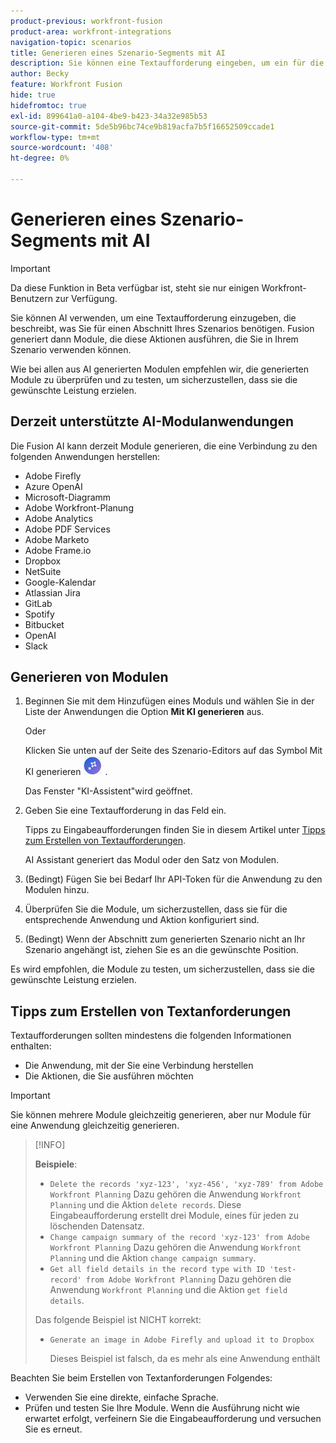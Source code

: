 ```yaml
---
product-previous: workfront-fusion
product-area: workfront-integrations
navigation-topic: scenarios
title: Generieren eines Szenario-Segments mit AI
description: Sie können eine Textaufforderung eingeben, um ein für die Eingabeaufforderung konfiguriertes HTTP-Modul zu erstellen.
author: Becky
feature: Workfront Fusion
hide: true
hidefromtoc: true
exl-id: 899641a0-a104-4be9-b423-34a32e985b53
source-git-commit: 5de5b96bc74ce9b819acfa7b5f16652509ccade1
workflow-type: tm+mt
source-wordcount: '408'
ht-degree: 0%

---
```


# Generieren eines Szenario-Segments mit AI

<!--DO NOT DELETE - linked through CSH-->

>[!IMPORTANT]
>
>Da diese Funktion in Beta verfügbar ist, steht sie nur einigen Workfront-Benutzern zur Verfügung.

Sie können AI verwenden, um eine Textaufforderung einzugeben, die beschreibt, was Sie für einen Abschnitt Ihres Szenarios benötigen. Fusion generiert dann Module, die diese Aktionen ausführen, die Sie in Ihrem Szenario verwenden können.

Wie bei allen aus AI generierten Modulen empfehlen wir, die generierten Module zu überprüfen und zu testen, um sicherzustellen, dass sie die gewünschte Leistung erzielen.

## Derzeit unterstützte AI-Modulanwendungen

Die Fusion AI kann derzeit Module generieren, die eine Verbindung zu den folgenden Anwendungen herstellen:

* Adobe Firefly
* Azure OpenAI
* Microsoft-Diagramm
* Adobe Workfront-Planung
* Adobe Analytics
* Adobe PDF Services
* Adobe Marketo
* Adobe Frame.io
* Dropbox
* NetSuite
* Google-Kalendar
* Atlassian Jira
* GitLab
* Spotify
* Bitbucket
* OpenAI
* Slack

## Generieren von Modulen

1. Beginnen Sie mit dem Hinzufügen eines Moduls und wählen Sie in der Liste der Anwendungen die Option **Mit KI generieren** aus.

   Oder

   Klicken Sie unten auf der Seite des Szenario-Editors auf das Symbol Mit KI generieren ![Mit KI generieren](assets/generate-with-ai-icon-beta.png) .

   Das Fenster &quot;KI-Assistent&quot;wird geöffnet.
1. Geben Sie eine Textaufforderung in das Feld ein.

   Tipps zu Eingabeaufforderungen finden Sie in diesem Artikel unter [Tipps zum Erstellen von Textaufforderungen](#tips-for-creating-text-prompts).

   AI Assistant generiert das Modul oder den Satz von Modulen.
1. (Bedingt) Fügen Sie bei Bedarf Ihr API-Token für die Anwendung zu den Modulen hinzu.
1. Überprüfen Sie die Module, um sicherzustellen, dass sie für die entsprechende Anwendung und Aktion konfiguriert sind.
1. (Bedingt) Wenn der Abschnitt zum generierten Szenario nicht an Ihr Szenario angehängt ist, ziehen Sie es an die gewünschte Position.

Es wird empfohlen, die Module zu testen, um sicherzustellen, dass sie die gewünschte Leistung erzielen.

## Tipps zum Erstellen von Textanforderungen

Textaufforderungen sollten mindestens die folgenden Informationen enthalten:

* Die Anwendung, mit der Sie eine Verbindung herstellen
* Die Aktionen, die Sie ausführen möchten

>[!IMPORTANT]
>
>Sie können mehrere Module gleichzeitig generieren, aber nur Module für eine Anwendung gleichzeitig generieren.

>[!INFO]
>
>**Beispiele**:
>
>* `Delete the records 'xyz-123', 'xyz-456', 'xyz-789' from Adobe Workfront Planning`
>Dazu gehören die Anwendung `Workfront Planning` und die Aktion `delete records`. Diese Eingabeaufforderung erstellt drei Module, eines für jeden zu löschenden Datensatz.
>* `Change campaign summary of the record 'xyz-123' from Adobe Workfront Planning`
>Dazu gehören die Anwendung `Workfront Planning` und die Aktion `change campaign summary`.
>* `Get all field details in the record type with ID 'test-record' from Adobe Workfront Planning`
>Dazu gehören die Anwendung `Workfront Planning` und die Aktion `get field details`.
>
>Das folgende Beispiel ist NICHT korrekt:
>
>* `Generate an image in Adobe Firefly and upload it to Dropbox`
>
>    Dieses Beispiel ist falsch, da es mehr als eine Anwendung enthält

Beachten Sie beim Erstellen von Textanforderungen Folgendes:

* Verwenden Sie eine direkte, einfache Sprache.
* Prüfen und testen Sie Ihre Module. Wenn die Ausführung nicht wie erwartet erfolgt, verfeinern Sie die Eingabeaufforderung und versuchen Sie es erneut.
